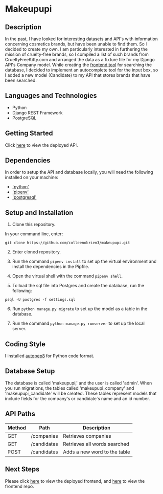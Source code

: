 # Makeupupi

## Description

In the past, I have looked for interesting datasets and API's with information concerning cosmetics brands, but have been unable to find them. So I decided to create my own. I am particularly interested in furthering the mission of cruelty-free brands, so I compiled a list of such brands from CrueltyFreeKitty.com and arranged the data as a fixture file for my Django API's Company model. While creating the [frontend tool](https://hilight.netlify.app/) for searching the database, I decided to implement an autocomplete tool for the input box, so I added a new model (Candidate) to my API that stores brands that have been searched.

## Languages and Technologies

- Python
- Django REST Framework
- PostgreSQL

## Getting Started

Click [here](https://arcane-brook-10088.herokuapp.com) to view the deployed API.

## Dependencies

In order to setup the API and database locally, you will need the following installed on your machine:

- ['python'](https://www.python.org/downloads/)
- ['pipenv'](https://github.com/pypa/pipenv)
- ['postgresql'](https://www.postgresql.org/docs/9.3/tutorial-install.html)

## Setup and Installation

1. Clone this repository.

In your command line, enter:

```
git clone https://github.com/colleenobrien3/makeupupi.git
```

2. Enter cloned repository.

3. Run the command `pipenv install` to set up the virtual environment and install the dependencies in the Pipfile.

4. Open the virtual shell with the command `pipenv shell`.

5. To load the sql file into Postgres and create the database, run the following:

```
psql -U postgres -f settings.sql
```

6. Run `python manage.py migrate` to set up the model as a table in the database.

7. Run the command `python manage.py runserver` to set up the local server.

## Coding Style

I installed [autopep8](https://github.com/hhatto/autopep8) for Python code format.

## Database Setup

The database is called 'makeupupi,' and the user is called 'admin'. When you run migrations, the tables called 'makeupupi_company' and 'makeupupi_candidate' will be created. These tables represent models that include fields for the company's or candidate's name and an id number.

## API Paths

| Method |    Path     | Description                  |
| ------ | :---------: | ---------------------------- |
| GET    | /companies  | Retrieves companies          |
| GET    | /candidates | Retrieves all words searched |
| POST   | /candidates | Adds a new word to the table |

## Next Steps

Please click [here](https://hilight.netlify.app/) to view the deployed frontend, and [here](https://github.com/colleenobrien3/react_cruelty_free) to view the frontend repo.
